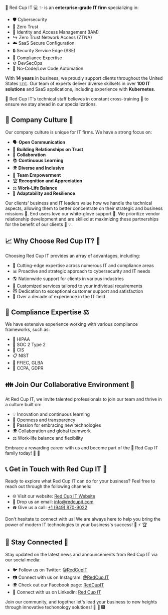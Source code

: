:red_circle: Red Cup IT :computer: :sparkles: is an **enterprise-grade IT firm** specializing in:

- :shield: Cybersecurity
- :closed_lock_with_key: Zero Trust
- :bust_in_silhouette: Identity and Access Management (IAM)
- :arrow_right_hook: Zero Trust Network Access (ZTNA)
- :cloud: SaaS Secure Configuration
- :lock: Security Service Edge (SSE)
- :vertical_traffic_light: Compliance Expertise
- :gear: DevSecOps
- :robot: No-Code/Low Code Automation

With **14 years** in business, we proudly support clients throughout the United States :us:. Our team of experts deliver diverse skillsets in over **100 IT solutions** and SaaS applications, including experience with **Kubernetes**.

:red_circle: Red Cup IT's technical staff believes in constant cross-training :arrows_counterclockwise: to ensure we stay ahead in our specializations. 

## :speech_balloon: Company Culture :sparkling_heart:

Our company culture is unique for IT firms. We have a strong focus on:

- 🗣️ **Open Communication**
- 🤝 **Building Relationships on Trust**
- 🤗 **Collaboration**
- 📚 **Continuous Learning**
- 🌍 **Diverse and Inclusive**
- 💪 **Team Empowerment**
- 🏆 **Recognition and Appreciation**
- ⚖️ **Work-Life Balance**
- 🔄 **Adaptability and Resilience**

Our clients' business and IT leaders value how we handle the technical aspects, allowing them to better concentrate on their strategic and business missions :dart:. End users love our white-glove support :handshake:. We prioritize vendor relationship development and are skilled at maximizing these partnerships for the benefit of our clients :handshake: :bulb:.

## :chart_with_upwards_trend: Why Choose Red Cup IT? :checkered_flag:

Choosing Red Cup IT provides an array of advantages, including:

- :rocket: Cutting-edge expertise across numerous IT and compliance areas
- :bar_chart: Proactive and strategic approach to cybersecurity and IT needs
- :earth_americas: Nationwide support for clients in various industries
- :memo: Customized services tailored to your individual requirements
- :heart_eyes_cat: Dedication to exceptional customer support and satisfaction
- :100: Over a decade of experience in the IT field

## :page_with_curl: Compliance Expertise :balance_scale:

We have extensive experience working with various compliance frameworks, such as:

- :hospital: HIPAA
- :closed_book: SOC 2 Type 2
- :triangular_ruler: CIS
- :clipboard: NIST
- :bank: FFIEC, GLBA
- :busts_in_silhouette: CCPA, GDPR

## :family: Join Our Collaborative Environment :handshake:

At Red Cup IT, we invite talented professionals to join our team and thrive in a culture built on:

- :bulb: Innovation and continuous learning
- :mega: Openness and transparency
- :test_tube: Passion for embracing new technologies
- :earth_africa: Collaboration and global teamwork
- :balance_scale: Work-life balance and flexibility

Embrace a rewarding career with us and become part of the :red_circle: Red Cup IT family today! :partying_face: :tada:

## :telephone_receiver: Get in Touch with Red Cup IT :email:

Ready to explore what Red Cup IT can do for your business? Feel free to reach out through the following channels:

- :globe_with_meridians: Visit our website: [Red Cup IT Website](https://www.redcupit.com)
- :email: Drop us an email: info@redcupit.com
- :phone: Give us a call: [+1 (949) 870-9022](tel:+19498709022)

Don't hesitate to connect with us! We are always here to help you bring the power of modern IT technologies to your business's success! :muscle: :zap: :trophy:

## :pushpin: Stay Connected :incoming_envelope:

Stay updated on the latest news and announcements from Red Cup IT via our social media:

- :bird: Follow us on Twitter: [@RedCupIT](https://twitter.com/RedCupIT)
- :camera: Connect with us on Instagram: [@RedCup.IT](https://www.instagram.com/RedCup.IT)
- :earth_africa: Check out our Facebook page: [RedCupIT](https://www.facebook.com/RedCupIT)
- :office: Connect with us on LinkedIn: [Red Cup IT](https://www.linkedin.com/company/red-cup-it)

Join our community, and together let's lead your business to new heights through innovative techonology solutions! :climbing: :mount_fuji: :fireworks:
